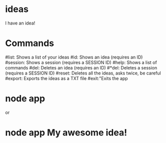 # ideas
 I have an idea!

# Commands
#list: Shows a list of your ideas
#id: Shows an idea (requires an ID)
#session: Shows a session (requires a SESSION ID)
#help: Shows a list of commands
#del: Deletes an idea (requires an ID)
#\*del: Deletes a session (requires a SESSION ID)
#reset: Deletes all the ideas, asks twice, be careful
#export: Exports the ideas as a TXT file
#exit:"Exits the app

# node app
or
# node app My awesome idea!
